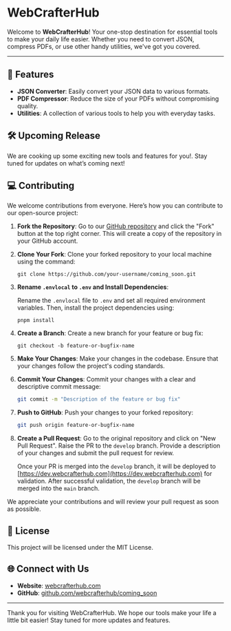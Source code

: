 # WebCrafterHub

Welcome to **WebCrafterHub**! Your one-stop destination for essential tools to make your daily life easier. Whether you need to convert JSON, compress PDFs, or use other handy utilities, we've got you covered.

---

## 🚀 Features

- **JSON Converter**: Easily convert your JSON data to various formats.
- **PDF Compressor**: Reduce the size of your PDFs without compromising quality.
- **Utilities**: A collection of various tools to help you with everyday tasks.

## 🛠️ Upcoming Release

We are cooking up some exciting new tools and features for you!. Stay tuned for updates on what’s coming next!

## 💻 Contributing

We welcome contributions from everyone. Here’s how you can contribute to our open-source project:

1. **Fork the Repository**: Go to our [GitHub repository](https://github.com/webcrafterhub/coming_soon) and click the "Fork" button at the top right corner. This will create a copy of the repository in your GitHub account.

2. **Clone Your Fork**: Clone your forked repository to your local machine using the command:

   ```
   git clone https://github.com/your-username/coming_soon.git
   ```
3. **Rename `.envlocal` to `.env` and Install Dependencies**:

   Rename the `.envlocal` file to `.env` and set all required environment variables. Then, install the project dependencies using:

   ```
   pnpm install
   ```


4. **Create a Branch**: Create a new branch for your feature or bug fix:

   ```
   git checkout -b feature-or-bugfix-name
   ```

5. **Make Your Changes**: Make your changes in the codebase. Ensure that your changes follow the project's coding standards.

6. **Commit Your Changes**: Commit your changes with a clear and descriptive commit message:

   ```sh
   git commit -m "Description of the feature or bug fix"
   ```

7. **Push to GitHub**: Push your changes to your forked repository:

   ```sh
   git push origin feature-or-bugfix-name
   ```

8. **Create a Pull Request**: Go to the original repository and click on "New Pull Request". Raise the PR to the `develop` branch. Provide a description of your changes and submit the pull request for review.

   Once your PR is merged into the `develop` branch, it will be deployed to [https://dev.webcrafterhub.com](https://dev.webcrafterhub.com) for validation. After successful validation, the `develop` branch will be merged into the `main` branch.

We appreciate your contributions and will review your pull request as soon as possible.

## 📄 License

This project will be licensed under the MIT License.

## 🌐 Connect with Us

- **Website**: [webcrafterhub.com](https://webcrafterhub.com)
- **GitHub**: [github.com/webcrafterhub/coming_soon](https://github.com/webcrafterhub/tools)

---

Thank you for visiting WebCrafterHub. We hope our tools make your life a little bit easier! Stay tuned for more updates and features.
